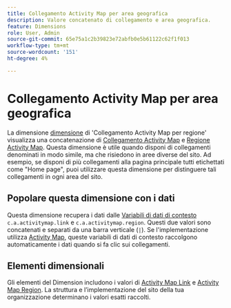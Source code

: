 ```yaml
---
title: Collegamento Activity Map per area geografica
description: Valore concatenato di collegamento e area geografica.
feature: Dimensions
role: User, Admin
source-git-commit: 65e75a1c2b39823e72abfb0e5b61122c62f1f013
workflow-type: tm+mt
source-wordcount: '151'
ht-degree: 4%

---
```


# Collegamento Activity Map per area geografica

La dimensione [dimensione](overview.md) di &#39;Collegamento Activity Map per regione&#39; visualizza una concatenazione di [Collegamento Activity Map](activity-map-link.md) e [Regione Activity Map](activity-map-link-by-region.md). Questa dimensione è utile quando disponi di collegamenti denominati in modo simile, ma che risiedono in aree diverse del sito. Ad esempio, se disponi di più collegamenti alla pagina principale tutti etichettati come &quot;Home page&quot;, puoi utilizzare questa dimensione per distinguere tali collegamenti in ogni area del sito.

## Popolare questa dimensione con i dati

Questa dimensione recupera i dati dalle [Variabili di dati di contesto](/help/implement/vars/page-vars/contextdata.md) `c.a.activitymap.link` e `c.a.activitymap.region`. Questi due valori sono concatenati e separati da una barra verticale (`|`). Se l&#39;implementazione utilizza [Activity Map](/help/analyze/activity-map/overview.md), queste variabili di dati di contesto raccolgono automaticamente i dati quando si fa clic sui collegamenti.

## Elementi dimensionali

Gli elementi del Dimension includono i valori di [Activity Map Link](activity-map-link.md) e [Activity Map Region](activity-map-link-by-region.md). La struttura e l’implementazione del sito della tua organizzazione determinano i valori esatti raccolti.
